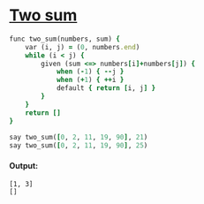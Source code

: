 [1]: https://rosettacode.org/wiki/Two_sum

# [Two sum][1]

```ruby
func two_sum(numbers, sum) {
    var (i, j) = (0, numbers.end)
    while (i < j) {
        given (sum <=> numbers[i]+numbers[j]) {
            when (-1) { --j }
            when (+1) { ++i }
            default { return [i, j] }
        }
    }
    return []
}
 
say two_sum([0, 2, 11, 19, 90], 21)
say two_sum([0, 2, 11, 19, 90], 25)
```

#### Output:
```
[1, 3]
[]
```
